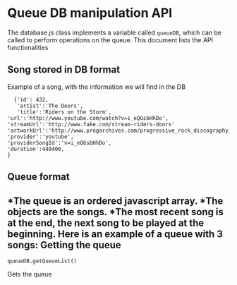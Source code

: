 Queue DB manipulation API
========================

The database.js class implements a variable called `queueDB`, which can be
called to perform operations on the queue.
This document lists the API functionalities

Song stored in DB format
-----------------------
Example of a song, with the information we will find in the DB
~~~shell
  {'id': 432,
   'artist':'The Doors',
   'title':'Riders on the Storm',
'url':'http://www.youtube.com/watch?v=i_eQGsbHhDo',
'streamUrl':'http://www.fake.com/stream-riders-doors'
'artworkUrl':'http://www.progarchives.com/progressive_rock_discography_covers/2772/cover_15485992009.jpg',
'provider':'youtube',
'providerSongId':'v=i_eQGsbHhDo',
'duration':440400,
}
~~~

Queue format
------------
*The queue is an ordered javascript array. 
*The objects are the songs.
*The most recent song is at the end, the next song to be played at the
beginning.
Here is an example of a queue with 3 songs:
Getting the queue
-----------------
~~~shell
queueDB.getQueueList()
~~~
Gets the queue 
